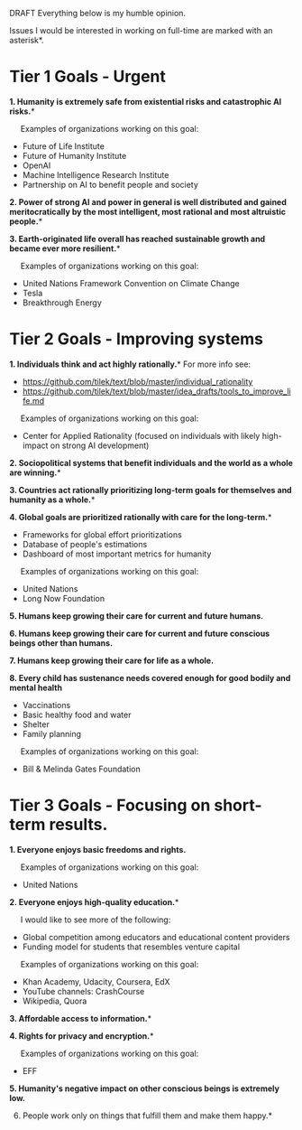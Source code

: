 DRAFT
Everything below is my humble opinion.

Issues I would be interested in working on full-time are marked with an asterisk*.


# Tier 1 Goals - Urgent

**1. Humanity is extremely safe from existential risks and catastrophic AI risks.***

&nbsp;&nbsp;&nbsp;&nbsp; Examples of organizations working on this goal:
* Future of Life Institute
* Future of Humanity Institute
* OpenAI
* Machine Intelligence Research Institute
* Partnership on AI to benefit people and society

**2. Power of strong AI and power in general is well distributed and gained meritocratically by the most intelligent, most rational and most altruistic people.***

**3. Earth-originated life overall has reached sustainable growth and became ever more resilient.***

&nbsp;&nbsp;&nbsp;&nbsp; Examples of organizations working on this goal: 
* United Nations Framework Convention on Climate Change
* Tesla
* Breakthrough Energy


# Tier 2 Goals - Improving systems


**1. Individuals think and act highly rationally.***
For more info see: 
* https://github.com/tilek/text/blob/master/individual_rationality
* https://github.com/tilek/text/blob/master/idea_drafts/tools_to_improve_life.md

&nbsp;&nbsp;&nbsp;&nbsp; Examples of organizations working on this goal: 
- Center for Applied Rationality (focused on individuals with likely high-impact on strong AI development)

**2. Sociopolitical systems that benefit individuals and the world as a whole are winning.***

**3. Countries act rationally prioritizing long-term goals for themselves and humanity as a whole.***
  
**4. Global goals are prioritized rationally with care for the long-term.***
* Frameworks for global effort prioritizations
* Database of people's estimations
* Dashboard of most important metrics for humanity

&nbsp;&nbsp;&nbsp;&nbsp; Examples of organizations working on this goal: 
* United Nations
* Long Now Foundation

**5. Humans keep growing their care for current and future humans.**

**6. Humans keep growing their care for current and future conscious beings other than humans.**

**7. Humans keep growing their care for life as a whole.**

**8. Every child has sustenance needs covered enough for good bodily and mental health**
* Vaccinations
* Basic healthy food and water
* Shelter
* Family planning

&nbsp;&nbsp;&nbsp;&nbsp; Examples of organizations working on this goal: 
* Bill & Melinda Gates Foundation


# Tier 3 Goals - Focusing on short-term results.

**1. Everyone enjoys basic freedoms and rights.**

&nbsp;&nbsp;&nbsp;&nbsp; Examples of organizations working on this goal: 
- United Nations

**2. Everyone enjoys high-quality education.***

&nbsp;&nbsp;&nbsp;&nbsp; I would like to see more of the following:
* Global competition among educators and educational content providers
* Funding model for students that resembles venture capital

&nbsp;&nbsp;&nbsp;&nbsp; Examples of organizations working on this goal: 
* Khan Academy, Udacity, Coursera, EdX
* YouTube channels: CrashCourse
* Wikipedia, Quora

**3. Affordable access to information.***

**4. Rights for privacy and encryption.***

&nbsp;&nbsp;&nbsp;&nbsp; Examples of organizations working on this goal: 
* EFF

**5. Humanity's negative impact on other conscious beings is extremely low.**

6. People work only on things that fulfill them and make them happy.*

